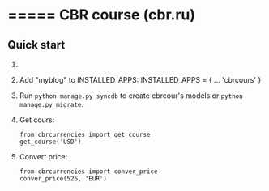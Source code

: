 =====
CBR course (cbr.ru)
=====

Quick start
-----------
1.

2. Add "myblog" to INSTALLED_APPS:
  INSTALLED_APPS = {
    ...
    'cbrcours'
  }

3. Run `python manage.py syncdb` to create cbrcour's models or `python manage.py migrate`.

4. Get cours:
    ```
    from cbrcurrencies import get_course
    get_course('USD')
    ```

5.  Convert price:
    ```
    from cbrcurrencies import conver_price
    conver_price(526, 'EUR')
    ``` 
